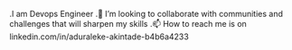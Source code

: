 .I am Devops Engineer
.💞️ I’m looking to collaborate with communities and challenges that will sharpen my skills
.📫 How to reach me is on linkedin.com/in/aduraleke-akintade-b4b6a4233


